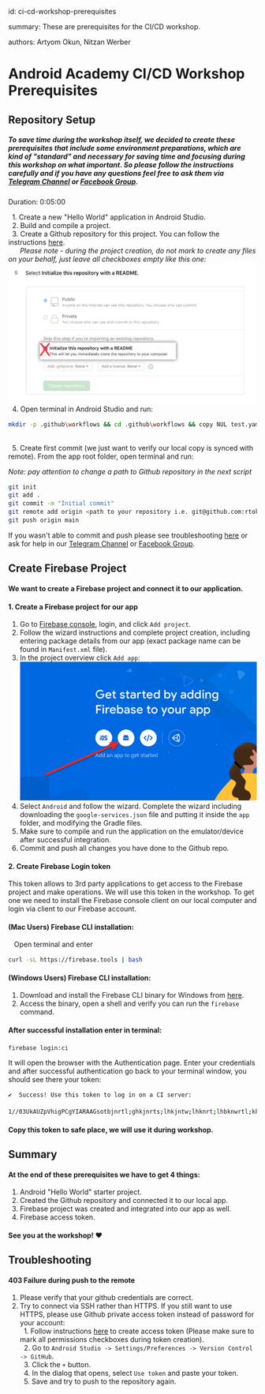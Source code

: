 id: ci-cd-workshop-prerequisites

summary: These are prerequisites for the CI/CD workshop.

authors: Artyom Okun, Nitzan Werber

# Android Academy CI/CD Workshop Prerequisites
<!-- ------------------------ -->
## Repository Setup

##### To save time during the workshop itself, we decided to create these prerequisites that include some environment preparations, which are kind of "standard" and necessary for saving time and focusing during this workshop on what important. So please follow the instructions carefully and if you have any questions feel free to ask them via [Telegram Channel](https://t.me/joinchat/LTwIFUUp6E4Z5DP7WJYVsA) or [Facebook Group](https://www.facebook.com/groups/android.academy.ils). 

Duration: 0:05:00

<span>&nbsp;&nbsp;1.</span> Create a new "Hello World" application in Android Studio.<br/>
<span>&nbsp;&nbsp;2.</span>  Build and compile a project.<br/>
<span>&nbsp;&nbsp;3.</span>  Create a Github repository for this project. You can follow the instructions [here](https://docs.github.com/en/free-pro-team@latest/github/getting-started-with-github/create-a-repo).<br/>
 &nbsp;&nbsp;&nbsp;&nbsp;&nbsp;&nbsp;*Please note - during the project creation, do not mark to create any files on your behalf, just leave all checkboxes empty like this one:*<br/>
 ![image_caption](resources/do-not-mark.png)
<br/><span>&nbsp;&nbsp;4.</span> Open terminal in Android Studio and run: <br/>

```bash
mkdir -p .github\workflows && cd .github\workflows && copy NUL test.yaml
```

<br/><span>&nbsp;&nbsp;5.</span>  Create first commit (we just want to verify our local copy is synced with remote). From the app root folder, open terminal and run:

*Note: pay attention to change a path to Github repository in the next script*

``` bash
git init
git add .
git commit -m "Initial commit"
git remote add origin <path to your repository i.e. git@github.com:rtokun/test-111.git>
git push origin main
```

If you wasn't able to commit and push please see troubleshooting <a href="#3" target="_self">here</a> or ask for help in our [Telegram Channel](https://t.me/joinchat/LTwIFUUp6E4Z5DP7WJYVsA) or [Facebook Group](https://www.facebook.com/groups/android.academy.ils).

## Create Firebase Project

#### We want to create a Firebase project and connect it to our application.

#### 1. Create a Firebase project for our app

1. Go to [Firebase console](https://console.firebase.google.com/), login, and click `Add project`.
2. Follow the wizard instructions and complete project creation, including entering package details from our app (exact package name can be found in `Manifest.xml` file).
3. In the project overview click `Add app`:
![image_caption](resources/create-app-firebase.png)
4. Select `Android` and follow the wizard. Complete the wizard including downloading the `google-services.json` file and putting it inside the `app` folder, and modifying the Gradle files.
5. Make sure to compile and run the application on the emulator/device after successful integration.
6. Commit and push all changes you have done to the Github repo.

#### 2. Create Firebase Login token

This token allows to 3rd party applications to get access to the Firebase project and make operations. We will use this token in the workshop.
To get one we need to install the Firebase console client on our local computer and login via client to our Firebase account.

#### (Mac Users) Firebase CLI installation:

&nbsp;&nbsp;</span> Open terminal and enter<br/>

``` bash
curl -sL https://firebase.tools | bash
```

#### (Windows Users) Firebase CLI installation:

1. Download and install the Firebase CLI binary for Windows from [here](https://firebase.google.com/docs/cli#windows-standalone-binary).
2. Access the binary, open a shell and verify you can run the `firebase` command.

#### After successful installation enter in terminal:<br/>

``` bash
firebase login:ci
```

It will open the browser with the Authentication page. Enter your credentials and after successful authentication go back to your terminal window, you should see there your token:

``` bash
✔  Success! Use this token to log in on a CI server:

1//03UkAUZpVhigPCgYIARAAGsotbjnrtl;ghkjnrts;lhkjntw;lhknrt;lhbknwrtl;khn;wlr0VcRQiYGtZSpo7DP1aS7X5OdCVJys
```

#### Copy this token to safe place, we will use it during workshop.<br/>

## Summary

#### At the end of these prerequisites we have to get 4 things:

1. Android "Hello World" starter project.
2. Created the Github repository and connected it to our local app.
3. Firebase project was created and integrated into our app as well.
4. Firebase access token.


#### See you at the workshop! ❤️

## Troubleshooting

#### 403 Failure during push to the remote

1. Please verify that your github credentials are correct.
2. Try to connect via SSH rather than HTTPS. If you still want to use HTTPS, please use Github private access token instead of password for your account:
<br/>&nbsp;&nbsp;<span>1.</span> Follow instructions [here](https://docs.github.com/en/free-pro-team@latest/github/authenticating-to-github/creating-a-personal-access-token#creating-a-token) to create access token (Please make sure to mark all permissions checkboxes during token creation).
<br/>&nbsp;&nbsp;<span>2.</span> Go to `Android Studio -> Settings/Preferences -> Version Control -> GitHub`.
<br/>&nbsp;&nbsp;<span>3.</span> Click the `+` button.
<br/>&nbsp;&nbsp;<span>4.</span> In the dialog that opens, select `Use token` and paste your token.
<br/>&nbsp;&nbsp;<span>5.</span> Save and try to push to the repository again.